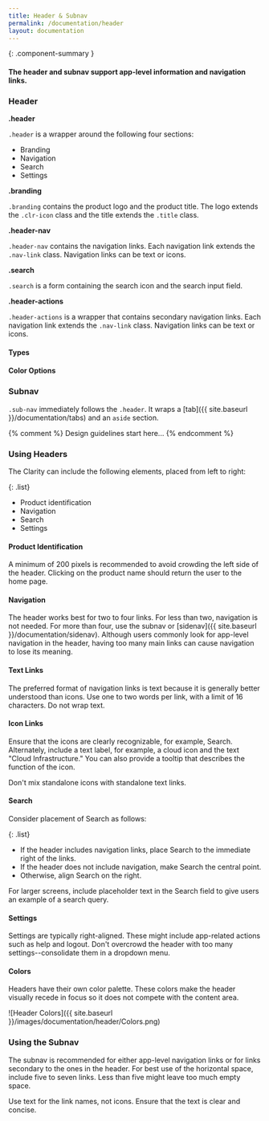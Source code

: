 ```yaml
---
title: Header & Subnav
permalink: /documentation/header
layout: documentation
---
```


{: .component-summary }
#### The header and subnav support app-level information and navigation links.

### Header

**.header**
<div>
    <code class="clr-code">.header</code> is a wrapper around the following four sections:
</div>

- Branding
- Navigation
- Search
- Settings

**.branding**
<div>
    <code class="clr-code">.branding</code> contains the product logo and the product title. The logo extends the <code class="clr-code">.clr-icon</code> class and the title extends the <code class="clr-code">.title</code> class.
</div>

**.header-nav**
<div>
    <code class="clr-code">.header-nav</code> contains the navigation links. Each navigation link extends the <code class="clr-code">.nav-link</code> class. Navigation links can be text or icons.
</div>

**.search**
<div>
    <code class="clr-code">.search</code> is a form containing the search icon and the search input field.
</div>

**.header-actions**
<div>
    <code class="clr-code">.header-actions</code> is a wrapper that contains secondary navigation links. Each navigation link extends the <code class="clr-code">.nav-link</code> class. Navigation links can be text or icons.
</div>

#### Types
<clr-header-demo-types></clr-header-demo-types>

#### Color Options
<clr-header-demo-colors></clr-header-demo-colors>

### Subnav

<code class="clr-code">.sub-nav</code> immediately follows the <code class="clr-code">.header</code>. It wraps a [tab]({{ site.baseurl }}/documentation/tabs) and an <code class="clr-code">aside</code> section.

<clr-nav-demo-subnav></clr-nav-demo-subnav>

{% comment %}
    Design guidelines start here...
{% endcomment %}

### Using Headers

The Clarity can include the following elements, placed from left to right:

{: .list}
- Product identification
- Navigation
- Search
- Settings

<!--![Navigation]({{ site.baseurl }}/images/documentation/header/Navigation_header.png)-->

#### Product Identification
A minimum of 200 pixels is recommended to avoid crowding the left side of the header.  Clicking on the product name should return the user to the home page.

#### Navigation

The header works best for two to four links. For less than two, navigation is not needed. For more than four, use the subnav or [sidenav]({{ site.baseurl }}/documentation/sidenav).  Although users commonly look for app-level navigation in the header, having too many main links can cause navigation to lose its meaning.


#### Text Links

The preferred format of navigation links is text because it is generally better understood than icons.  Use one to two words per link, with a limit of 16 characters.  Do not wrap text.

#### Icon Links

Ensure that the icons are clearly recognizable, for example, Search. Alternately, include a text label, for example, a cloud icon and the text "Cloud Infrastructure."  You can also provide a tooltip that describes the function of the icon.

Don't mix standalone icons with standalone text links.

#### Search

Consider placement of Search as follows:

{: .list}
- If the header includes navigation links, place Search to the immediate right of the links.
- If the header does not include navigation, make Search the central point.
- Otherwise, align Search on the right.

For larger screens, include placeholder text in the Search field to give users an example of a search query.

<!--![Search]({{ site.baseurl }}/images/documentation/header/Search_header.png)-->

#### Settings

Settings are typically right-aligned.  These might include app-related actions such as help and logout.  Don't overcrowd the header with too many settings--consolidate them in a dropdown menu.

#### Colors

Headers have their own color palette.  These colors make the header visually recede in focus so it does not compete with the content area.

![Header Colors]({{ site.baseurl }}/images/documentation/header/Colors.png)

### Using the Subnav
The subnav is recommended for either app-level navigation links or for links secondary to the ones in the header. For best use of the horizontal space, include five to seven links.  Less than five might leave too much empty space.

Use text for the link names, not icons. Ensure that the text is clear and concise.

<!--
![Subnav]({{ site.baseurl }}/images/documentation/header/Subnav_header.png)-->
